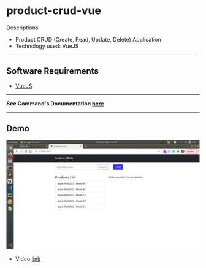 # product-crud-vue


Descriptions:
- Product CRUD (Create, Read, Update, Delete) Application 
- Technology used: VueJS


---
## Software Requirements
- [VueJS](https://vuejs.org/)


---
**See Command's Documentation [here](readme_docs/DeveloperCommands.md)**


---
## Demo
<kbd><img src="/readme_docs/imgs/products-demo.gif"></img></kbd>
- Video [link](/readme_docs/vids/products_demo_rec.mp4)


